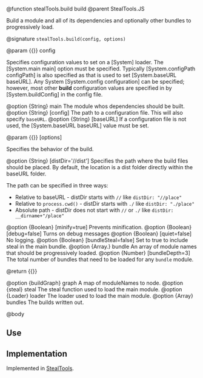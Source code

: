 @function stealTools.build build
@parent StealTools.JS 

Build a module and all of its dependencies and optionally other bundles to progressively load.

@signature `stealTools.build(config, options)`

@param {{}} config

Specifies configuration values to set on 
a [System] loader. The [System.main main] option must be specified. Typically
[System.configPath configPath] is also specified as that is used to set 
[System.baseURL baseURL].  Any System [System.config configuration] can be specified; however,
most other __build__ configuration values are specified in
by [System.buildConfig] in the config file.

@option {String} main The module whos dependencies should be built.
@option {String} [config] The path to a configuration file. This
will also specify `baseURL`.
@option {String} [baseURL] If a configuration file is not used, 
the [System.baseURL baseURL] value must be set.

@param {{}} [options]

Specifies the behavior of the build.

@option {String} [distDir='//dist']  Specifies the path where the build files should be 
placed. By default, the location is a dist folder directly within the baseURL folder.

The path can be specified in three ways:

 - Relative to baseURL - distDir starts with `//` like `distDir: "//place"`
 - Relative to `process.cwd()` - distDir starts with `./` like `distDir: "./place"`
 - Absolute path - distDir does not start with `//` or `./` like `distDir: __dirname+"/place"` 

@option {Boolean} [minify=true] Prevents minification.
@option {Boolean} [debug=false] Turns on debug messages
@option {Boolean} [quiet=false] No logging.
@option {Boolean} [bundleSteal=false] Set to true to include steal in the main bundle.
@option {Array.<moduleName>} bundle An array of module names that should be
progressively loaded.
@option {Number} [bundleDepth=3] The total number of bundles that need to be loaded
for any `bundle` module.



@return {{}}

@option {buildGraph} graph A map of moduleNames to node.
@option {steal} steal The steal function used to load the main module.
@option {Loader} loader The loader used to load the main module.
@option {Array} bundles The builds written out.

@body

## Use

## Implementation

Implemented in [StealTools](https://github.com/bitovi/steal-tools).
